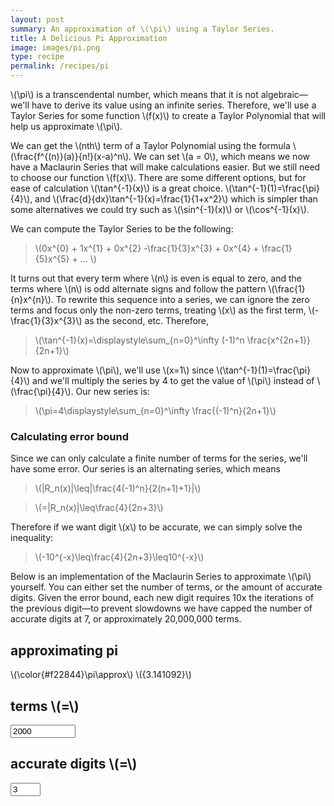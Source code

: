 ```yaml
---
layout: post
summary: An approximation of \(\pi\) using a Taylor Series.
title: A Delicious Pi Approximation
image: images/pi.png
type: recipe
permalink: /recipes/pi
---
```


\\(\pi\\) is a transcendental number, which means that it is not algebraic—we'll have to derive its value using an infinite series. Therefore, we'll use a 
Taylor Series for some function \\(f(x)\\) to create a Taylor Polynomial that will help us approximate \\(\pi\\).

We can get the \\(nth\\) term of a Taylor Polynomial using the formula
\\(\frac{f^{(n)}(a)}{n!}(x-a)^n\\). We can set \\(a = 0\\), which means we now have a Maclaurin Series that will make calculations easier. But we
still need to choose our function \\(f(x)\\). There are some different options, but for ease of calculation \\(\tan^{-1}(x)\\) is a great choice.
\\(\tan^{-1}(1)=\frac{\pi}{4}\\), and
\\(\frac{d}{dx}\tan^{-1}(x)=\frac{1}{1+x^2}\\) which is simpler than some alternatives we could try such as \\(\sin^{-1}(x)\\) or \\(\cos^{-1}(x)\\).

We can compute the Taylor Series to be the following:

> \\(0x^{0} + 1x^{1} + 0x^{2} -\frac{1}{3}x^{3} + 0x^{4} + \frac{1}{5}x^{5} + ... \\)

It turns out that every term where \\(n\\) is even is equal to zero, and the terms where \\(n\\) is odd alternate signs and follow the pattern \\(\frac{1}{n}x^{n}\\). To rewrite this sequence into a series, we can ignore the zero terms and focus only the non-zero terms, treating \\(x\\) as the first term, \\(-\frac{1}{3}x^{3}\\) as the second, etc. Therefore, 
>\\(\tan^{-1}(x)=\displaystyle\sum_{n=0}^\infty (-1)^n \frac{x^{2n+1}}{2n+1}\\)


Now to approximate \\(\pi\\), we'll use \\(x=1\\) since \\(\tan^{-1}(1)=\frac{\pi}{4}\\) and we'll multiply the series by 4 to get the value of \\(\pi\\) instead of \\(\frac{\pi}{4}\\). Our new series is:
> \\(\pi=4\displaystyle\sum_{n=0}^\infty  \frac{(-1)^n}{2n+1}\\)

### Calculating error bound

Since we can only calculate a finite number of terms for the series, we'll have some error. Our series is an alternating series, which means
>\\(\|R_n(x)\|\leq\|\frac{4(-1)^n}{2(n+1)+1}\|\\)

>\\(=\|R_n(x)\|\leq\frac{4}{2n+3}\\)

Therefore if we want digit \\(x\\) to be accurate, we can simply solve the inequality:
> \\(-10^{-x}\leq\frac{4}{2n+3}\leq10^{-x}\\) 

Below is an implementation of the Maclaurin Series to approximate \\(\pi\\) yourself. You can either set the number of terms, or the amount of accurate digits. Given the error bound, each new digit requires 10x the iterations of the previous digit—to prevent slowdowns we have capped the number of accurate digits at 7, or approximately 20,000,000 terms. 

<aside>
<script src="pi.js"></script>
<div id="pi-approx">
    <h1>approximating pi</h1>
    <div id="approximation">
        \(\color{#f22844}\pi\approx\) <span id="pi-result">\({3.141092}\)</span>
    </div>
    <div id="controls">
        <div><h2>terms \(=\) </h2><input id="n-value" type="number" step="1" min="0" max="20000000" value="2000"></div>
        <div><h2>accurate digits \(=\) </h2><input id="accurate-digits" type="number" step="1" min="0" max="7" value="3"></div>
    </div>
</div>
</aside>